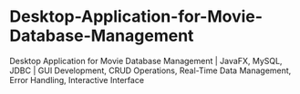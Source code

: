 # Desktop-Application-for-Movie-Database-Management
Desktop Application for Movie Database Management | JavaFX, MySQL, JDBC | GUI Development, CRUD Operations, Real-Time Data Management, Error Handling, Interactive Interface
